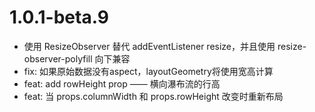 # 1.0.1-beta.9
- 使用 ResizeObserver 替代 addEventListener resize，并且使用 resize-observer-polyfill 向下兼容
- fix: 如果原始数据没有aspect，layoutGeometry将使用宽高计算
- feat: add rowHeight prop —— 横向瀑布流的行高
- feat: 当 props.columnWidth 和 props.rowHeight 改变时重新布局
